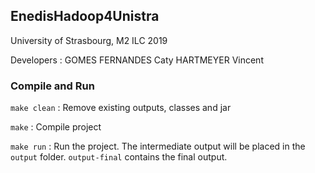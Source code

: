 ## EnedisHadoop4Unistra

University of Strasbourg, M2 ILC 2019

Developers :
GOMES FERNANDES Caty
HARTMEYER Vincent


### Compile and Run

`make clean` : Remove existing outputs, classes and jar

`make` : Compile project

`make run` : Run the project. The intermediate output will be placed in the `output` folder. `output-final` contains the final output. 
